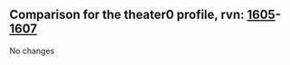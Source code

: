 ## Comparison for the theater0 profile, rvn: [1605](https://github.com/PRO100KatYT/FortniteProfileRevisions/tree/main/profiles/theater0/1605%20theater0.json)-[1607](https://github.com/PRO100KatYT/FortniteProfileRevisions/tree/main/profiles/theater0/1607%20theater0.json)

No changes
